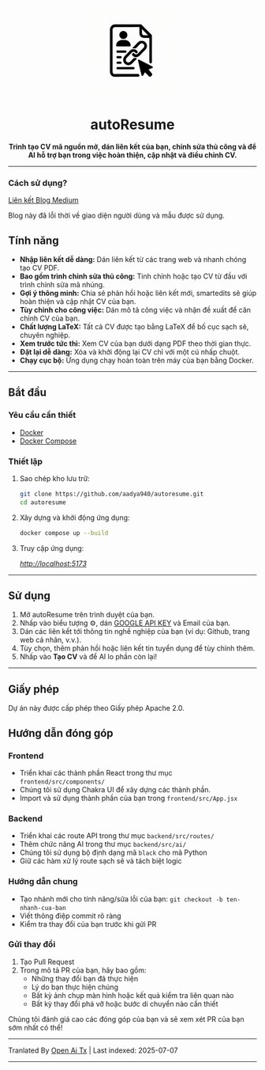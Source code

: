 <p align="center">
  <img src="https://raw.githubusercontent.com/aadya940/autoresume/main/main_app/frontend/public/autoresume-logo.png" alt="autoResume Logo" title="autoResume Logo" width="180"/>
</p>

<h1 align="center">autoResume</h1>

<p align="center">
  <b>Trình tạo CV mã nguồn mở, dán liên kết của bạn, chỉnh sửa thủ công và để AI hỗ trợ bạn trong việc hoàn thiện, cập nhật và điều chỉnh CV.</b>
</p>

---

### Cách sử dụng?

[Liên kết Blog Medium](https://medium.com/@aadyachinubhai/autoresume-copy-and-paste-links-its-that-simple-8e50e6d155a1)

Blog này đã lỗi thời về giao diện người dùng và mẫu được sử dụng.

## Tính năng

- <b>Nhập liên kết dễ dàng:</b> Dán liên kết từ các trang web và nhanh chóng tạo CV PDF.
- <b>Bao gồm trình chỉnh sửa thủ công:</b> Tinh chỉnh hoặc tạo CV từ đầu với trình chỉnh sửa mã nhúng.
- <b>Gợi ý thông minh:</b> Chia sẻ phản hồi hoặc liên kết mới, smartedits sẽ giúp hoàn thiện và cập nhật CV của bạn.
- <b>Tùy chỉnh cho công việc:</b> Dán mô tả công việc và nhận đề xuất để căn chỉnh CV của bạn.
- <b>Chất lượng LaTeX:</b> Tất cả CV được tạo bằng LaTeX để bố cục sạch sẽ, chuyên nghiệp.
- <b>Xem trước tức thì:</b> Xem CV của bạn dưới dạng PDF theo thời gian thực.
- <b>Đặt lại dễ dàng:</b> Xóa và khởi động lại CV chỉ với một cú nhấp chuột.
- <b>Chạy cục bộ:</b> Ứng dụng chạy hoàn toàn trên máy của bạn bằng Docker.

---

## Bắt đầu

### Yêu cầu cần thiết
- [Docker](https://www.docker.com/get-started)
- [Docker Compose](https://docs.docker.com/compose/)

### Thiết lập

1. Sao chép kho lưu trữ:
   ```bash
   git clone https://github.com/aadya940/autoresume.git
   cd autoresume
   ```
2. Xây dựng và khởi động ứng dụng:
   ```bash
   docker compose up --build
   ```
3. Truy cập ứng dụng:
   
   [_http://localhost:5173_](http://localhost:5173)
---

## Sử dụng

1. Mở autoResume trên trình duyệt của bạn.
2. Nhấp vào biểu tượng :gear:, dán [GOOGLE API KEY](https://aistudio.google.com/) và Email của bạn.
3. Dán các liên kết tới thông tin nghề nghiệp của bạn (ví dụ: Github, trang web cá nhân, v.v.).
4. Tùy chọn, thêm phản hồi hoặc liên kết tin tuyển dụng để tùy chỉnh thêm.
5. Nhấp vào <b>Tạo CV</b> và để AI lo phần còn lại!

---

## Giấy phép

Dự án này được cấp phép theo Giấy phép Apache 2.0.

## Hướng dẫn đóng góp

### Frontend
- Triển khai các thành phần React trong thư mục `frontend/src/components/`
- Chúng tôi sử dụng Chakra UI để xây dựng các thành phần.
- Import và sử dụng thành phần của bạn trong `frontend/src/App.jsx`

### Backend
- Triển khai các route API trong thư mục `backend/src/routes/`
- Thêm chức năng AI trong thư mục `backend/src/ai/`
- Chúng tôi sử dụng bộ định dạng mã `black` cho mã Python
- Giữ các hàm xử lý route sạch sẽ và tách biệt logic

### Hướng dẫn chung
- Tạo nhánh mới cho tính năng/sửa lỗi của bạn: `git checkout -b ten-nhanh-cua-ban`
- Viết thông điệp commit rõ ràng
- Kiểm tra thay đổi của bạn trước khi gửi PR

### Gửi thay đổi
1. Tạo Pull Request
2. Trong mô tả PR của bạn, hãy bao gồm:
   - Những thay đổi bạn đã thực hiện
   - Lý do bạn thực hiện chúng
   - Bất kỳ ảnh chụp màn hình hoặc kết quả kiểm tra liên quan nào
   - Bất kỳ thay đổi phá vỡ hoặc bước di chuyển nào cần thiết

Chúng tôi đánh giá cao các đóng góp của bạn và sẽ xem xét PR của bạn sớm nhất có thể!



---


Tranlated By [Open Ai Tx](https://github.com/OpenAiTx/OpenAiTx) | Last indexed: 2025-07-07


---
